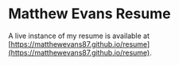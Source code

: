 # Matthew Evans Resume

A live instance of my resume is available at [https://matthewevans87.github.io/resume](https://matthewevans87.github.io/resume).
